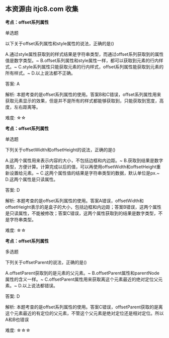 ## 本资源由 itjc8.com 收集
**考点：offset系列属性**

单选题

 以下关于offset系列属性和style属性的说法，正确的是()

A.通过style属性获取到的样式结果是字符串类型，而通过offset系列获取到的属性值是数字类型。~
B.offset系列属性和style属性一样，都可以获取到元素的行内样式。~
C.style系列属性只能获取元素的行内样式，offset系列属性能获取到元素的所有样式。~
D.以上说法都不正确。

答案: A

解析: 本题考查的是offset系列属性的使用。答案B和C错误，offset系列属性用来获取元素显示的效果，但是并不是所有的样式都能够获取到，只能获取到宽度，高度，左右距离等。

难度: ☆☆ 





**考点：offset系列属性**

单选题

下列关于offsetWidth和offsetHeight的说法，正确的是()

A.这两个属性用来表示内容的大小，不包括边框和内边距。~
B.获取到结果是数字类型，方便计算。计算完成以后的值，可以再使用offsetWidth和offsetHeight重新设置给元素。~
C.这两个属性值的结果是字符串类型的数据，默认单位是px.~
D.这两个属性是只读属性。

答案: D

解析: 本题考查的是offset系列属性的使用。答案A错误，offsetWidth和offsetHeight表示的是盒子的大小，包括边框和内边距；答案B错误，这两个属性是只读属性，不能被修改；答案C错误，这两个属性获取到的结果是数字类型，不是字符串类型。

难度: ☆☆ 





**考点：offset系列属性**

多选题

下列关于offsetParent的说法，正确的是()

A.offsetParent获取到的是元素的父元素。~
B.offsetParent属性和parentNode属性的含义一样。~
C.offsetParent属性用来获取离这个元素最近的绝对定位父元素。~
D.以上说法都错误。

答案: D

解析: 本题考查的是offset系列属性的使用。答案C错误，offsetParent获取的是离这个元素最近的有定位的父元素，不管这个父元素是绝对定位还是相对定位。所以A和B也错误

难度: ☆☆☆ 

 





